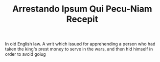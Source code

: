 ---
title: Arrestando Ipsum Qui Pecu-Niam Recepit
permalink: "/definitions/arrestando-ipsum-qui-pecu-niam-recepit.html"
body: In old English law. A writ which issued for apprehending a person who had taken
  the king's prest money to serve in the wars, and then hid himself in order to avoid
  goiug
published_at: '2018-07-07'
layout: post
---